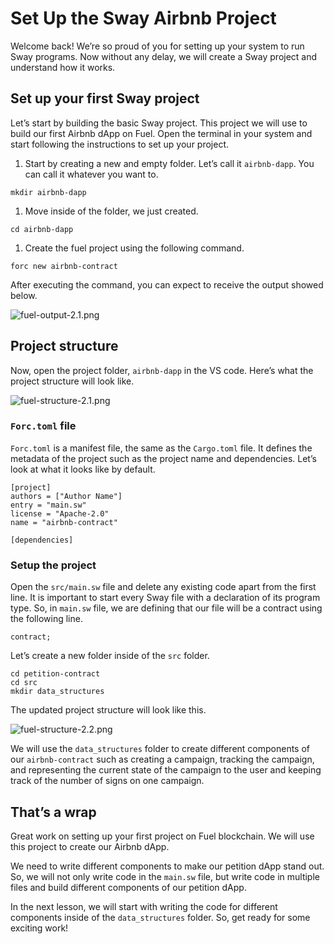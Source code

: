 # Set Up the Sway Airbnb Project

Welcome back! We’re so proud of you for setting up your system to run Sway programs. Now without any delay, we will create a Sway project and understand how it works.

## Set up your first Sway project

Let’s start by building the basic Sway project. This project we will use to build our first Airbnb dApp on Fuel. Open the terminal in your system and start following the instructions to set up your project.

1. Start by creating a new and empty folder. Let’s call it `airbnb-dapp`. You can call it whatever you want to.

```
mkdir airbnb-dapp
```

1. Move inside of the folder, we just created.

```
cd airbnb-dapp
```

1. Create the fuel project using the following command.

```
forc new airbnb-contract
```

After executing the command, you can expect to receive the output showed below. 

![fuel-output-2.1.png](Set%20Up%20the%20Sway%20Airbnb%20Project%2049b9781a582d49808a0989b9e4c29936/fuel-output-2.1.png)

## Project structure

Now, open the project folder, `airbnb-dapp` in the VS code. Here’s what the project structure will look like.

![fuel-structure-2.1.png](Set%20Up%20the%20Sway%20Airbnb%20Project%2049b9781a582d49808a0989b9e4c29936/fuel-structure-2.1.png)

### `Forc.toml` file

`Forc.toml` is a manifest file, the same as the `Cargo.toml` file. It defines the metadata of the project such as the project name and dependencies. Let’s look at what it looks like by default.

```
[project]
authors = ["Author Name"]
entry = "main.sw"
license = "Apache-2.0"
name = "airbnb-contract"

[dependencies]
```

### Setup the project

Open the `src/main.sw` file and delete any existing code apart from the first line. It is important to start every Sway file with a declaration of its program type. So, in `main.sw` file, we are defining that our file will be a contract using the following line.

```
contract;
```

Let’s create a new folder inside of the `src` folder. 

```
cd petition-contract
cd src
mkdir data_structures
```

The updated project structure will look like this.

![fuel-structure-2.2.png](Set%20Up%20the%20Sway%20Airbnb%20Project%2049b9781a582d49808a0989b9e4c29936/fuel-structure-2.2.png)

We will use the `data_structures` folder to create different components of our `airbnb-contract` such as creating a campaign, tracking the campaign, and representing the current state of the campaign to the user and keeping track of the number of signs on one campaign.

## That’s a wrap

Great work on setting up your first project on Fuel blockchain. We will use this project to create our Airbnb dApp. 

We need to write different components to make our petition dApp stand out. So, we will not only write code in the `main.sw` file, but write code in multiple files and build different components of our petition dApp.

In the next lesson, we will start with writing the code for different components inside of the `data_structures` folder. So, get ready for some exciting work!